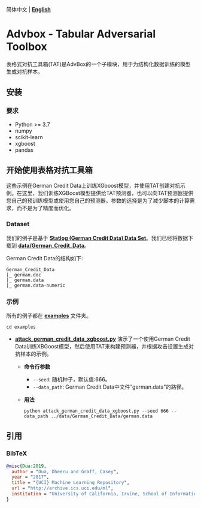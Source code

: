 简体中文 | **[English](/AdvBox/tabular_adversarial_toolbox/README.md)**

# Advbox - Tabular Adversarial Toolbox
表格式对抗工具箱(TAT)是AdvBox的一个子模块，用于为结构化数据训练的模型生成对抗样本。

## 安装
### 要求
- Python >= 3.7
- numpy
- scikit-learn
- xgboost
- pandas

## 开始使用表格对抗工具箱

这些示例在German Credit Data上训练XGboost模型，并使用TAT创建对抗示例。在这里，我们训练XGBoost模型提供给TAT预测器，也可以向TAT预测器提供您自己的预训练模型或使用您自己的预测器。参数的选择是为了减少脚本的计算需求，而不是为了精度而优化。

### Dataset
我们的例子是基于 **[Statlog (German Credit Data) Data Set](https://archive.ics.uci.edu/ml/datasets/statlog+(german+credit+data))**。我们已经将数据下载到 **[data/German_Credit_Data](/AdvBox/tabular_adversarial_toolbox/data/German_Credit_Data)**。

German Credit Data的结构如下:

```
German_Credit_Data
|_ german.doc
|_ german.data
|_ german.data-numeric
```

### 示例
所有的例子都在 **[examples](/AdvBox/tabular_adversarial_toolbox/examples)** 文件夹。

```
cd examples
```

- **[attack_german_credit_data_xgboost.py](/AdvBox/tabular_adversarial_toolbox/examples/attack_german_credit_data_xgboost.py)** 演示了一个使用German Credit Data训练XBGoost模型，然后使用TAT来构建预测器，并根据攻击设置生成对抗样本的示例。
  - **命令行参数**
    - `--seed`: 随机种子，默认值:666。
    - `--data_path`: German Credit Data中文件“german.data”的路径。
  - **用法**

    ```
    python attack_german_credit_data_xgboost.py --seed 666 --data_path ../data/German_Credit_Data/german.data
    ```

## 引用

### BibTeX

```bibtex
@misc{Dua:2019,
  author = "Dua, Dheeru and Graff, Casey",
  year = "2017",
  title = "{UCI} Machine Learning Repository",
  url = "http://archive.ics.uci.edu/ml",
  institution = "University of California, Irvine, School of Information and Computer Sciences"
}
```


